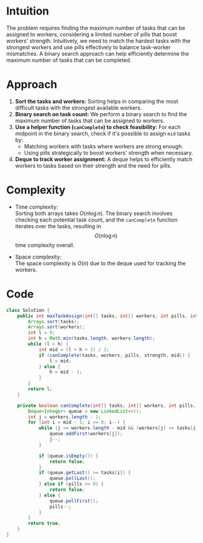 # Intuition
The problem requires finding the maximum number of tasks that can be assigned to workers, considering a limited number of pills that boost workers' strength. Intuitively, we need to match the hardest tasks with the strongest workers and use pills effectively to balance task-worker mismatches. A binary search approach can help efficiently determine the maximum number of tasks that can be completed.

# Approach
1. **Sort the tasks and workers:** Sorting helps in comparing the most difficult tasks with the strongest available workers.
2. **Binary search on task count:** We perform a binary search to find the maximum number of tasks that can be assigned to workers.
3. **Use a helper function (`canComplete`) to check feasibility:** For each midpoint in the binary search, check if it's possible to assign `mid` tasks by:
   - Matching workers with tasks where workers are strong enough.
   - Using pills strategically to boost workers' strength when necessary.
4. **Deque to track worker assignment:** A deque helps to efficiently match workers to tasks based on their strength and the need for pills.

# Complexity
- Time complexity:  
  Sorting both arrays takes $O(n \log n)$. The binary search involves checking each potential task count, and the `canComplete` function iterates over the tasks, resulting in $$O(n \log n)$$ time complexity overall.

- Space complexity:  
  The space complexity is $O(n)$ due to the deque used for tracking the workers.

# Code
```java
class Solution {
    public int maxTaskAssign(int[] tasks, int[] workers, int pills, int strength) {
        Arrays.sort(tasks);
        Arrays.sort(workers);
        int l = 0;
        int h = Math.min(tasks.length, workers.length);
        while (l < h) {
            int mid = (l + h + 1) / 2;
            if (canComplete(tasks, workers, pills, strength, mid)) {
                l = mid;
            } else {
                h = mid - 1;
            }
        }
        return l;
    }

    private boolean canComplete(int[] tasks, int[] workers, int pills, int strength, int mid) {
        Deque<Integer> queue = new LinkedList<>();
        int j = workers.length - 1;
        for (int i = mid - 1; i >= 0; i--) {
            while (j >= workers.length - mid && (workers[j] >= tasks[i] || workers[j] + strength >= tasks[i])) {
                queue.addFirst(workers[j]);
                j--;
            }

            if (queue.isEmpty()) {
                return false;
            }
            if (queue.getLast() >= tasks[i]) {
                queue.pollLast();
            } else if (pills <= 0) {
                return false;
            } else {
                queue.pollFirst();
                pills--;
            }
        }
        return true;
    }
}
```